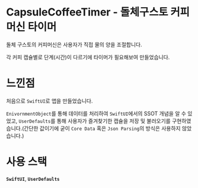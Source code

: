# CapsuleCoffeeTimer - 돌체구스토 커피머신 타이머

돌체 구스토의 커피머신은 사용자가 직접 물의 양을 조절합니다.

각 커피 캡슐별로 단계(시간)이 다르기에 타이머가 필요해보여 만들었습니다.

# 느낀점
처음으로 `SwiftUI`로 앱을 만들었습니다.

`EnivornmentObject`를 통해 데이터를 처리하여 `SwiftUI`에서의 SSOT 개념을 알 수 있었고, `UserDefaults`를 통해 사용자가 즐겨찾기한 캡슐을 저장 및 불러오기를 구현하였습니다.(간단한 값이기에 굳이 `Core Data` 혹은 `Json Parsing`의 방식은 사용하지 않았습니다.)

# 사용 스택
**`SwiftUI`**, **`UserDefaults`**
